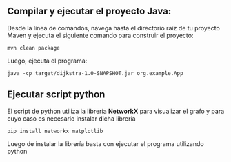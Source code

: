 ## Compilar y ejecutar el proyecto Java:

Desde la línea de comandos, navega hasta el directorio raíz de tu proyecto Maven y ejecuta el siguiente comando para construir el proyecto:

`mvn clean package`

Luego, ejecuta el programa:

`java -cp target/dijkstra-1.0-SNAPSHOT.jar org.example.App`

## Ejecutar script python

El script de python utiliza la librería **NetworkX** para visualizar el grafo y para cuyo caso es necesario instalar dicha librería

`pip install networkx matplotlib`

Luego de instalar la librería basta con ejecutar el programa utilizando python
